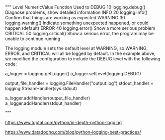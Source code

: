 """
Level	NumericValue	Function	Used to
DEBUG	10	logging.debug()	Diagnose problems, show detailed information
INFO	20	logging.info()	Confirm that things are working as expected
WARNING	30	logging.warning()	Indicate something unexpected happened, or could happen (default)
ERROR	40	logging.error()	Show a more serious problem
CRITICAL 50	logging.critical()	Show a serious error, the program may be unable to continue running

The logging module sets the default level at WARNING, so WARNING, ERROR,
and CRITICAL will all be logged by default. In the example above,
we modified the configuration to include the DEBUG level with the following code:


a_logger = logging.getLogger()
a_logger.setLevel(logging.DEBUG)

output_file_handler = logging.FileHandler("output.log")
stdout_handler = logging.StreamHandler(sys.stdout)

a_logger.addHandler(output_file_handler)
a_logger.addHandler(stdout_handler)

"""

https://www.toptal.com/python/in-depth-python-logging

https://www.datadoghq.com/blog/python-logging-best-practices/